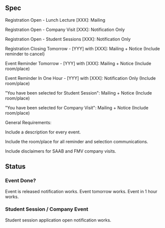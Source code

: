 
## Spec

Registration Open - Lunch Lecture [XXX]: Mailing

Registration Open - Company Visit [XXX]: Notification Only

Registration Open - Student Sessions [XXX]: Notification Only

Registration Closing Tomorrow - [YYY] with [XXX]: Mailing + Notice (Include reminder to cancel)

Event Reminder Tomorrow - [YYY] with [XXX]: Mailing + Notice (Include room/place)

Event Reminder In One Hour - [YYY] with [XXX]: Notification Only (Include room/place)

"You have been selected for Student Session": Mailing + Notice (Include room/place)

"You have been selected for Company Visit": Mailing + Notice (Include room/place)

General Requirements:

Include a description for every event.

Include the room/place for all reminder and selection communications.

Include disclaimers for SAAB and FMV company visits.

## Status
### Event Done?

Event is released notification works.
Event tomorrow works.
Event in 1 hour works.

### Student Session / Company Event

Student session application open notification works.